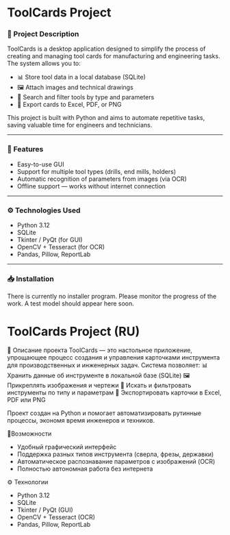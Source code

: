 # ToolCards Project

### 📌 Project Description
ToolCards is a desktop application designed to simplify the process of creating and managing tool cards for manufacturing and engineering tasks.  
The system allows you to:
- 📊 Store tool data in a local database (SQLite)
- 🖼️ Attach images and technical drawings
- 🔎 Search and filter tools by type and parameters
- 📑 Export cards to Excel, PDF, or PNG

This project is built with Python and aims to automate repetitive tasks, saving valuable time for engineers and technicians.

---

### 🚀 Features
- Easy-to-use GUI
- Support for multiple tool types (drills, end mills, holders)
- Automatic recognition of parameters from images (via OCR)
- Offline support — works without internet connection

---

### ⚙️ Technologies Used
- Python 3.12
- SQLite
- Tkinter / PyQt (for GUI)
- OpenCV + Tesseract (for OCR)
- Pandas, Pillow, ReportLab

---

### 📥 Installation
There is currently no installer program. Please monitor the progress of the work. A test model should appear here soon.


# ToolCards Project (RU)

📌 Описание проекта
ToolCards — это настольное приложение, упрощающее процесс создания и управления карточками инструмента для производственных и инженерных задач.
Система позволяет:
📊 Хранить данные об инструменте в локальной базе (SQLite)
🖼️ Прикреплять изображения и чертежи
🔎 Искать и фильтровать инструменты по типу и параметрам
📑 Экспортировать карточки в Excel, PDF или PNG

Проект создан на Python и помогает автоматизировать рутинные процессы, экономя время инженеров и техников.

🚀Возможности
- Удобный графический интерфейс
- Поддержка разных типов инструмента (сверла, фрезы, державки)
- Автоматическое распознавание параметров с изображений (OCR)
- Полностью автономная работа без интернета

⚙️ Технологии
- Python 3.12
- SQLite
- Tkinter / PyQt (GUI)
- OpenCV + Tesseract (OCR)
- Pandas, Pillow, ReportLab

